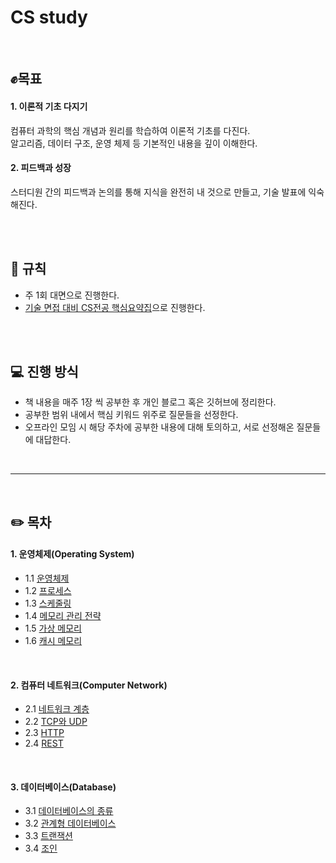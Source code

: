 # CS study

<br/>

## ✊목표
#### 1. 이론적 기초 다지기 <br/>
컴퓨터 과학의 핵심 개념과 원리를 학습하여 이론적 기초를 다진다. <br/> 알고리즘, 데이터 구조, 운영 체제 등 기본적인 내용을 깊이 이해한다.

#### 2. 피드백과 성장 <br/>
스터디원 간의 피드백과 논의를 통해 지식을 완전히 내 것으로 만들고, 기술 발표에 익숙해진다.

<br/><br/>

## 📌 규칙
- 주 1회 대면으로 진행한다.
- [기술 면접 대비 CS전공 핵심요약집](https://product.kyobobook.co.kr/detail/S000208504237)으로 진행한다.

<br/><br/>

## 💻 진행 방식
- 책 내용을 매주 1장 씩 공부한 후 개인 블로그 혹은 깃허브에 정리한다.
- 공부한 범위 내에서 핵심 키워드 위주로 질문들을 선정한다.
- 오프라인 모임 시 해당 주차에 공부한 내용에 대해 토의하고, 서로 선정해온 질문들에 대답한다.

<br/>

---

<br/>

## ✏️ 목차

#### 1. 운영체제(Operating System)
  - 1.1 [운영체제](https://github.com/kwonboryong/CS_study/blob/main/CS_study/1.%20%EC%9A%B4%EC%98%81%EC%B2%B4%EC%A0%9C(Operating%20System)/1.1%20%EC%9A%B4%EC%98%81%EC%B2%B4%EC%A0%9C.md)
  - 1.2 [프로세스](https://github.com/kwonboryong/CS_study/blob/main/CS_study/1.%20%EC%9A%B4%EC%98%81%EC%B2%B4%EC%A0%9C(Operating%20System)/1.2%20%ED%94%84%EB%A1%9C%EC%84%B8%EC%8A%A4.md)
  - 1.3 [스케줄링](https://github.com/kwonboryong/CS_study/blob/main/CS_study/1.%20%EC%9A%B4%EC%98%81%EC%B2%B4%EC%A0%9C(Operating%20System)/1.3%20%EC%8A%A4%EC%BC%80%EC%A4%84%EB%A7%81.md)
  - 1.4 [메모리 관리 전략](https://github.com/kwonboryong/CS_study/blob/main/CS_study/1.%20%EC%9A%B4%EC%98%81%EC%B2%B4%EC%A0%9C(Operating%20System)/1.4%20%EB%A9%94%EB%AA%A8%EB%A6%AC%20%EA%B4%80%EB%A6%AC%20%EC%A0%84%EB%9E%B5.md)
  - 1.5 [가상 메모리](https://github.com/kwonboryong/CS_study/blob/main/CS_study/1.%20%EC%9A%B4%EC%98%81%EC%B2%B4%EC%A0%9C(Operating%20System)/1.5%20%EA%B0%80%EC%83%81%20%EB%A9%94%EB%AA%A8%EB%A6%AC.md)
  - 1.6 [캐시 메모리](https://github.com/kwonboryong/CS_study/blob/main/CS_study/1.%20%EC%9A%B4%EC%98%81%EC%B2%B4%EC%A0%9C(Operating%20System)/1.6%20%EC%BA%90%EC%8B%9C%20%EB%A9%94%EB%AA%A8%EB%A6%AC.md)

<br/>

#### 2. 컴퓨터 네트워크(Computer Network)
  - 2.1 [네트워크 계층](https://github.com/kwonboryong/CS_study/blob/main/CS_study/2.%20%EC%BB%B4%ED%93%A8%ED%84%B0%20%EB%84%A4%ED%8A%B8%EC%9B%8C%ED%81%AC(Computer%20Network)/2.1%20%EB%84%A4%ED%8A%B8%EC%9B%8C%ED%81%AC%20%EA%B3%84%EC%B8%B5.md)
  - 2.2 [TCP와 UDP](https://github.com/kwonboryong/CS_study/blob/main/CS_study/2.%20%EC%BB%B4%ED%93%A8%ED%84%B0%20%EB%84%A4%ED%8A%B8%EC%9B%8C%ED%81%AC(Computer%20Network)/2.2%20TCP%EC%99%80%20UDP.md)
  - 2.3 [HTTP](https://github.com/kwonboryong/CS_study/blob/main/CS_study/2.%20%EC%BB%B4%ED%93%A8%ED%84%B0%20%EB%84%A4%ED%8A%B8%EC%9B%8C%ED%81%AC(Computer%20Network)/2.3%20HTTP.md)
  - 2.4 [REST](https://github.com/kwonboryong/CS_study/blob/main/CS_study/2.%20%EC%BB%B4%ED%93%A8%ED%84%B0%20%EB%84%A4%ED%8A%B8%EC%9B%8C%ED%81%AC(Computer%20Network)/2.4%20REST.md)

<br/>

#### 3. 데이터베이스(Database)
  - 3.1 [데이터베이스의 종류](https://github.com/kwonboryong/CS_study/blob/main/CS_study/3.%20%EB%8D%B0%EC%9D%B4%ED%84%B0%EB%B2%A0%EC%9D%B4%EC%8A%A4(Database)/3.1%20%EB%8D%B0%EC%9D%B4%ED%84%B0%EB%B2%A0%EC%9D%B4%EC%8A%A4%EC%9D%98%20%EC%A2%85%EB%A5%98.md)
  - 3.2 [관계형 데이터베이스](https://github.com/kwonboryong/CS_study/blob/main/CS_study/3.%20%EB%8D%B0%EC%9D%B4%ED%84%B0%EB%B2%A0%EC%9D%B4%EC%8A%A4(Database)/3.2%20%EA%B4%80%EA%B3%84%ED%98%95%20%EB%8D%B0%EC%9D%B4%ED%84%B0%EB%B2%A0%EC%9D%B4%EC%8A%A4.md)
  - 3.3 [트랜잭션](https://github.com/kwonboryong/CS_study/blob/main/CS_study/3.%20%EB%8D%B0%EC%9D%B4%ED%84%B0%EB%B2%A0%EC%9D%B4%EC%8A%A4(Database)/3.3%20%ED%8A%B8%EB%9E%9C%EC%9E%AD%EC%85%98.md)
  - 3.4 [조인](https://github.com/kwonboryong/CS_study/blob/main/CS_study/3.%20%EB%8D%B0%EC%9D%B4%ED%84%B0%EB%B2%A0%EC%9D%B4%EC%8A%A4(Database)/3.4%20%EC%A1%B0%EC%9D%B8.md)




<br/><br/>
